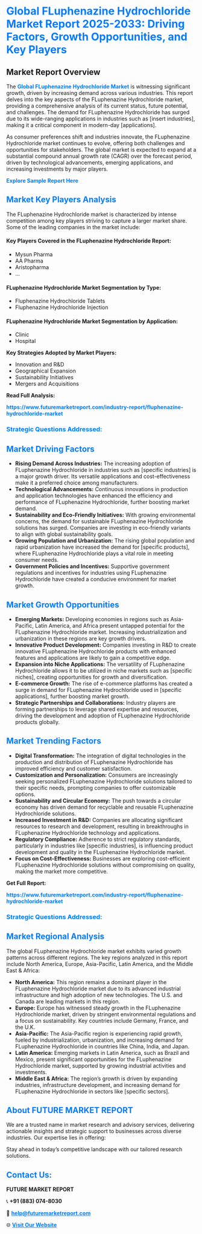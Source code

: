 <h1 style="color: #007BFF;">Global FLuphenazine Hydrochloride Market Report 2025-2033: Driving Factors, Growth Opportunities, and Key Players</h1>

<section id="overview">
<h2>Market Report Overview</h2>
<p>The <a href="https://www.futuremarketreport.com/industry-report/fluphenazine-hydrochloride-market" style="color: #007BFF; text-decoration: none;"><strong>Global FLuphenazine Hydrochloride Market</strong></a> is witnessing significant growth, driven by increasing demand across various industries. This report delves into the key aspects of the FLuphenazine Hydrochloride market, providing a comprehensive analysis of its current status, future potential, and challenges. The demand for FLuphenazine Hydrochloride has surged due to its wide-ranging applications in industries such as [insert industries], making it a critical component in modern-day [applications].</p>
<p>As consumer preferences shift and industries innovate, the FLuphenazine Hydrochloride market continues to evolve, offering both challenges and opportunities for stakeholders. The global market is expected to expand at a substantial compound annual growth rate (CAGR) over the forecast period, driven by technological advancements, emerging applications, and increasing investments by major players.</p>
</section>

<section id="overview">
<p><a href="https://www.futuremarketreport.com/request-sample/reportId=102199" style="color: #007BFF; text-decoration: none;"><strong>Explore Sample Report Here</strong></a></p>
</section>

<section id="key-players">
<h2 style="color: #007BFF;">Market Key Players Analysis</h2>
<p>The FLuphenazine Hydrochloride market is characterized by intense competition among key players striving to capture a larger market share. Some of the leading companies in the market include:</p>
<h4>Key Players Covered in the FLuphenazine Hydrochloride Report:</h4>
<ul><li>Mysun Pharma</li><li>AA Pharma</li><li>Aristopharma</li><li>...</li></ul>
<h4>FLuphenazine Hydrochloride Market Segmentation by Type:</h4>
<ul><li>Fluphenazine Hydrochloride Tablets</li><li>Fluphenazine Hydrochloride Injection</li></ul>

<h4>FLuphenazine Hydrochloride Market Segmentation by Application:</h4>
<ul><li>Clinic</li><li>Hospital</li></ul>
<p><strong>Key Strategies Adopted by Market Players:</strong></p>
<ul>
<li>Innovation and R&D</li>
<li>Geographical Expansion</li>
<li>Sustainability Initiatives</li>
<li>Mergers and Acquisitions</li>
</ul>
</section>

<section>
<p><strong>Read Full Analysis: </strong></p><a href="https://www.futuremarketreport.com/industry-report/fluphenazine-hydrochloride-market" style="color: #007BFF; text-decoration: none;"><strong>https://www.futuremarketreport.com/industry-report/fluphenazine-hydrochloride-market</strong></a>
<h3 style="color: #007BFF;">Strategic Questions Addressed:</h3>
</section>

<section id="driving-factors">
<h2 style="color: #007BFF;">Market Driving Factors</h2>
<ul>
<li><strong>Rising Demand Across Industries:</strong> The increasing adoption of FLuphenazine Hydrochloride in industries such as [specific industries] is a major growth driver. Its versatile applications and cost-effectiveness make it a preferred choice among manufacturers.</li>
<li><strong>Technological Advancements:</strong> Continuous innovations in production and application technologies have enhanced the efficiency and performance of FLuphenazine Hydrochloride, further boosting market demand.</li>
<li><strong>Sustainability and Eco-Friendly Initiatives:</strong> With growing environmental concerns, the demand for sustainable FLuphenazine Hydrochloride solutions has surged. Companies are investing in eco-friendly variants to align with global sustainability goals.</li>
<li><strong>Growing Population and Urbanization:</strong> The rising global population and rapid urbanization have increased the demand for [specific products], where FLuphenazine Hydrochloride plays a vital role in meeting consumer needs.</li>
<li><strong>Government Policies and Incentives:</strong> Supportive government regulations and incentives for industries using FLuphenazine Hydrochloride have created a conducive environment for market growth.</li>
</ul>
</section>

<section id="growth-opportunities">
<h2 style="color: #007BFF;">Market Growth Opportunities</h2>
<ul>
<li><strong>Emerging Markets:</strong> Developing economies in regions such as Asia-Pacific, Latin America, and Africa present untapped potential for the FLuphenazine Hydrochloride market. Increasing industrialization and urbanization in these regions are key growth drivers.</li>
<li><strong>Innovative Product Development:</strong> Companies investing in R&D to create innovative FLuphenazine Hydrochloride products with enhanced features and applications are likely to gain a competitive edge.</li>
<li><strong>Expansion into Niche Applications:</strong> The versatility of FLuphenazine Hydrochloride allows it to be utilized in niche markets such as [specific niches], creating opportunities for growth and diversification.</li>
<li><strong>E-commerce Growth:</strong> The rise of e-commerce platforms has created a surge in demand for FLuphenazine Hydrochloride used in [specific applications], further boosting market growth.</li>
<li><strong>Strategic Partnerships and Collaborations:</strong> Industry players are forming partnerships to leverage shared expertise and resources, driving the development and adoption of FLuphenazine Hydrochloride products globally.</li>
</ul>
</section>

<section id="trending-factors">
<h2 style="color: #007BFF;">Market Trending Factors</h2>
<ul>
<li><strong>Digital Transformation:</strong> The integration of digital technologies in the production and distribution of FLuphenazine Hydrochloride has improved efficiency and customer satisfaction.</li>
<li><strong>Customization and Personalization:</strong> Consumers are increasingly seeking personalized FLuphenazine Hydrochloride solutions tailored to their specific needs, prompting companies to offer customizable options.</li>
<li><strong>Sustainability and Circular Economy:</strong> The push towards a circular economy has driven demand for recyclable and reusable FLuphenazine Hydrochloride solutions.</li>
<li><strong>Increased Investment in R&D:</strong> Companies are allocating significant resources to research and development, resulting in breakthroughs in FLuphenazine Hydrochloride technology and applications.</li>
<li><strong>Regulatory Compliance:</strong> Adherence to strict regulatory standards, particularly in industries like [specific industries], is influencing product development and quality in the FLuphenazine Hydrochloride market.</li>
<li><strong>Focus on Cost-Effectiveness:</strong> Businesses are exploring cost-efficient FLuphenazine Hydrochloride solutions without compromising on quality, making the market more competitive.</li>
</ul>
</section>

<section>
<p><strong>Get Full Report: </strong></p><a href="https://www.futuremarketreport.com/industry-report/fluphenazine-hydrochloride-market" style="color: #007BFF; text-decoration: none;"><strong>https://www.futuremarketreport.com/industry-report/fluphenazine-hydrochloride-market</strong></a>
<h3 style="color: #007BFF;">Strategic Questions Addressed:</h3>
</section>


<section id="regional-analysis">
<h2 style="color: #007BFF;">Market Regional Analysis</h2>
<p>The global FLuphenazine Hydrochloride market exhibits varied growth patterns across different regions. The key regions analyzed in this report include North America, Europe, Asia-Pacific, Latin America, and the Middle East & Africa:</p>
<ul>
<li><strong>North America:</strong> This region remains a dominant player in the FLuphenazine Hydrochloride market due to its advanced industrial infrastructure and high adoption of new technologies. The U.S. and Canada are leading markets in this region.</li>
<li><strong>Europe:</strong> Europe has witnessed steady growth in the FLuphenazine Hydrochloride market, driven by stringent environmental regulations and a focus on sustainability. Key countries include Germany, France, and the U.K.</li>
<li><strong>Asia-Pacific:</strong> The Asia-Pacific region is experiencing rapid growth, fueled by industrialization, urbanization, and increasing demand for FLuphenazine Hydrochloride in countries like China, India, and Japan.</li>
<li><strong>Latin America:</strong> Emerging markets in Latin America, such as Brazil and Mexico, present significant opportunities for the FLuphenazine Hydrochloride market, supported by growing industrial activities and investments.</li>
<li><strong>Middle East & Africa:</strong> The region’s growth is driven by expanding industries, infrastructure development, and increasing demand for FLuphenazine Hydrochloride in sectors like [specific sectors].</li>
</ul>
</section>

<footer>
<h2 style="color: #007BFF;">About FUTURE MARKET REPORT</h2>
<p>We are a trusted name in market research and advisory services, delivering actionable insights and strategic support to businesses across diverse industries. Our expertise lies in offering:</p>

<p>Stay ahead in today’s competitive landscape with our tailored research solutions.</p>

<h2 style="color: #007BFF;">Contact Us:</h2>
<p><strong>FUTURE MARKET REPORT</strong></p>
<p>📞 <strong>+91 (883) 074-8030</strong></p>
<p>📧 <strong><a href="mailto:help@futuremarketreport.com" style="color: #007BFF;">help@futuremarketreport.com</a></strong></p>
<p>🌐 <strong><a href="https://www.futuremarketreport.com/" style="color: #007BFF;">Visit Our Website</a></strong></p>
</footer>